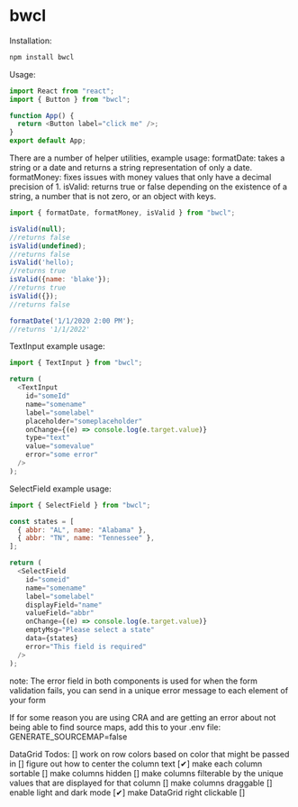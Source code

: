 # bwcl

Installation:

```js
npm install bwcl
```

Usage:

```js
import React from "react";
import { Button } from "bwcl";

function App() {
  return <Button label="click me" />;
}
export default App;
```

There are a number of helper utilities, example usage:
formatDate: takes a string or a date and returns a string representation of only a date.
formatMoney: fixes issues with money values that only have a decimal precision of 1.
isValid: returns true or false depending on the existence of a string, a number that is not zero, or an object with keys.

```js
import { formatDate, formatMoney, isValid } from "bwcl";

isValid(null);
//returns false
isValid(undefined);
//returns false
isValid('hello);
//returns true
isValid({name: 'blake'});
//returns true
isValid({});
//returns false

formatDate('1/1/2020 2:00 PM');
//returns '1/1/2022'
```

TextInput example usage:

```js
import { TextInput } from "bwcl";

return (
  <TextInput
    id="someId"
    name="somename"
    label="somelabel"
    placeholder="someplaceholder"
    onChange={(e) => console.log(e.target.value)}
    type="text"
    value="somevalue"
    error="some error"
  />
);
```

SelectField example usage:

```js
import { SelectField } from "bwcl";

const states = [
  { abbr: "AL", name: "Alabama" },
  { abbr: "TN", name: "Tennessee" },
];

return (
  <SelectField
    id="someid"
    name="somename"
    label="somelabel"
    displayField="name"
    valueField="abbr"
    onChange={(e) => console.log(e.target.value)}
    emptyMsg="Please select a state"
    data={states}
    error="This field is required"
  />
);
```

note: The error field in both components is used for when the form validation fails, you can
send in a unique error message to each element of your form

If for some reason you are using CRA and are getting an error about not being able to find source maps, add this to your .env file:
GENERATE_SOURCEMAP=false

DataGrid Todos:
[] work on row colors based on color that might be passed in
[] figure out how to center the column text
[✔] make each column sortable
[] make columns hidden
[] make columns filterable by the unique values that are displayed for that column
[] make columns draggable
[] enable light and dark mode
[✔] make DataGrid right clickable
[]
